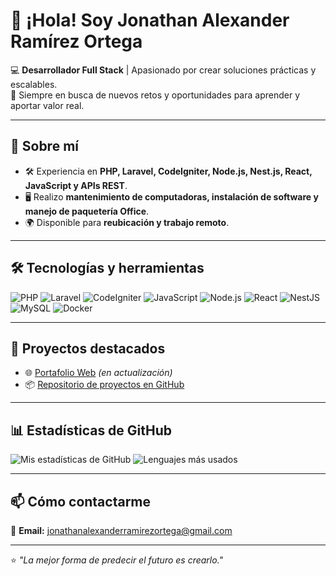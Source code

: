 # 👋 ¡Hola! Soy Jonathan Alexander Ramírez Ortega  

💻 **Desarrollador Full Stack** | Apasionado por crear soluciones prácticas y escalables.  
🚀 Siempre en busca de nuevos retos y oportunidades para aprender y aportar valor real.  

---

## 📌 Sobre mí
- 🛠 Experiencia en **PHP, Laravel, CodeIgniter, Node.js, Nest.js, React, JavaScript y APIs REST**.  
- 🖥 Realizo **mantenimiento de computadoras, instalación de software y manejo de paquetería Office**.  
- 🌍 Disponible para **reubicación y trabajo remoto**.  

---

## 🛠 Tecnologías y herramientas
![PHP](https://img.shields.io/badge/PHP-777BB4?style=for-the-badge&logo=php&logoColor=white)
![Laravel](https://img.shields.io/badge/Laravel-FF2D20?style=for-the-badge&logo=laravel&logoColor=white)
![CodeIgniter](https://img.shields.io/badge/CodeIgniter-EF4223?style=for-the-badge&logo=codeigniter&logoColor=white)
![JavaScript](https://img.shields.io/badge/JavaScript-F7DF1E?style=for-the-badge&logo=javascript&logoColor=black)
![Node.js](https://img.shields.io/badge/Node.js-339933?style=for-the-badge&logo=node.js&logoColor=white)
![React](https://img.shields.io/badge/React-20232A?style=for-the-badge&logo=react&logoColor=61DAFB)
![NestJS](https://img.shields.io/badge/Nest.js-E0234E?style=for-the-badge&logo=nestjs&logoColor=white)
![MySQL](https://img.shields.io/badge/MySQL-4479A1?style=for-the-badge&logo=mysql&logoColor=white)
![Docker](https://img.shields.io/badge/Docker-2496ED?style=for-the-badge&logo=docker&logoColor=white)

---

## 📂 Proyectos destacados
- 🌐 [Portafolio Web](https://portafoliojonathan-mocha.vercel.app/) *(en actualización)*  
- 📦 [Repositorio de proyectos en GitHub](https://github.com/Alexander040904?tab=repositories)  

---

## 📊 Estadísticas de GitHub
![Mis estadísticas de GitHub](https://github-readme-stats.vercel.app/api?username=Alexander040904&show_icons=true&theme=tokyonight)
![Lenguajes más usados](https://github-readme-stats.vercel.app/api/top-langs/?username=Alexander040904&layout=compact&theme=tokyonight)

---

## 📫 Cómo contactarme
📧 **Email:** jonathanalexanderramirezortega@gmail.com  


---

⭐ _"La mejor forma de predecir el futuro es crearlo."_  
